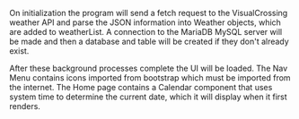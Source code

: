 On initialization the program will send a fetch request to the VisualCrossing weather API and parse the JSON information into Weather objects, which are added to weatherList.
A connection to the MariaDB MySQL server will be made and then a database and table will be created if they don't already exist.

After these background processes complete the UI will be loaded. The Nav Menu contains icons imported from bootstrap which must be imported from the internet.
The Home page contains a Calendar component that uses system time to determine the current date, which it will display when it first renders.
